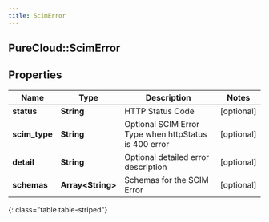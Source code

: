 ```yaml
---
title: ScimError
---
```

## PureCloud::ScimError

## Properties

|Name | Type | Description | Notes|
|------------ | ------------- | ------------- | -------------|
| **status** | **String** | HTTP Status Code | [optional] |
| **scim_type** | **String** | Optional SCIM Error Type when httpStatus is 400 error | [optional] |
| **detail** | **String** | Optional detailed error description | [optional] |
| **schemas** | **Array&lt;String&gt;** | Schemas for the SCIM Error | [optional] |
{: class="table table-striped"}


